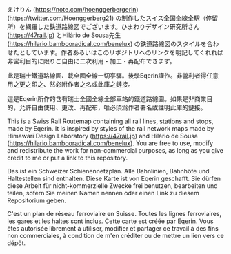 えけりん (https://note.com/hoenggerbergerin) (https://twitter.com/Hoenggerberg21) の制作したスイス全国全線全駅（停留所）を網羅した鉄道路線図でございます。ひまわりデザイン研究所さん (https://47rail.jp) とHilário de Sousa先生 (https://hilario.bambooradical.com/benelux) の鉄道路線図のスタイルを合わせたとしています。作者あるいはこのリポジトリへのリンクを明記してくれれば非営利目的に限りご自由に二次利用・加工・再配布できます。

此是瑞士鐵道路線圖、載全國全線一切亭驛。後學Eqerin謹作。非營利者得任意用之更之印之、然必附作者之名或此庫之鏈接。

這是Eqerin所作的含有瑞士全國全線全部車站的鐵道路線圖。如果是非商業目的，允許自由使用、更改、再配布，唯必須爲作者署名或註明此庫的鏈接。

This is a Swiss Rail Routemap containing all rail lines, stations and stops, made by Eqerin. It is inspired by styles of the rail network maps made by Himawari Design Laboratory (https://47rail.jp) and Hilário de Sousa (https://hilario.bambooradical.com/benelux). You are free to use, modify and redistribute the work for non-commercial purposes, as long as you give credit to me or put a link to this repository. 

Das ist ein Schweizer Schienennetzplan. Alle Bahnlinien, Bahnhöfe und Haltestellen sind enthalten. Diese Karte ist von Eqerin geschafft. Sie dürfen diese Arbeit für nicht-kommerzielle Zwecke frei benutzen, bearbeiten und teilen, sofern Sie meinen Namen nennen oder einen Link zu diesem Repositorium geben. 

C'est un plan de réseau ferroviaire en Suisse. Toutes les lignes ferroviaires, les gares et les haltes sont inclus. Cette carte est créée par Eqerin. Vous êtes autorisée librement à utiliser, modifier et partager ce travail à des fins non commerciales, à condition de m'en créditer ou de mettre un lien vers ce dépôt. 
